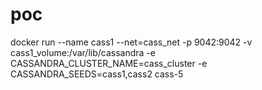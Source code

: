 # poc

docker run --name cass1 --net=cass_net -p 9042:9042 -v cass1_volume:/var/lib/cassandra -e CASSANDRA_CLUSTER_NAME=cass_cluster -e CASSANDRA_SEEDS=cass1,cass2 cass-5
